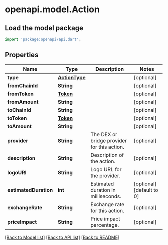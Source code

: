 # openapi.model.Action

## Load the model package
```dart
import 'package:openapi/api.dart';
```

## Properties
Name | Type | Description | Notes
------------ | ------------- | ------------- | -------------
**type** | [**ActionType**](ActionType.md) |  | [optional] 
**fromChainId** | **String** |  | [optional] 
**fromToken** | [**Token**](Token.md) |  | [optional] 
**fromAmount** | **String** |  | [optional] 
**toChainId** | **String** |  | [optional] 
**toToken** | [**Token**](Token.md) |  | [optional] 
**toAmount** | **String** |  | [optional] 
**provider** | **String** | The DEX or bridge provider for this action. | [optional] 
**description** | **String** | Description of the action. | [optional] 
**logoURI** | **String** | Logo URL for the provider. | [optional] 
**estimatedDuration** | **int** | Estimated duration in milliseconds. | [optional] [default to 0]
**exchangeRate** | **String** | Exchange rate for this action. | [optional] 
**priceImpact** | **String** | Price impact percentage. | [optional] 

[[Back to Model list]](../README.md#documentation-for-models) [[Back to API list]](../README.md#documentation-for-api-endpoints) [[Back to README]](../README.md)


